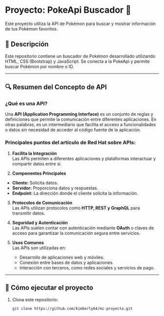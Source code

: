 # Proyecto: PokeApi Buscador 🐾

Este proyecto utiliza la API de Pokémon para buscar y mostrar información de tus Pokémon favoritos.  

## 📖 Descripción

Este repositorio contiene un buscador de Pokémon desarrollado utilizando HTML, CSS (Bootstrap) y JavaScript. Se conecta a la PokeApi y permite buscar Pokémon por nombre o ID.

---

## 🔍 Resumen del Concepto de API

### ¿Qué es una API?
Una **API (Application Programming Interface)** es un conjunto de reglas y definiciones que permite la comunicación entre diferentes aplicaciones. En otras palabras, es un intermediario que facilita el acceso a funcionalidades o datos sin necesidad de acceder al código fuente de la aplicación.

### Principales puntos del artículo de Red Hat sobre APIs:

1. **Facilita la Integración**  
Las APIs permiten a diferentes aplicaciones y plataformas interactuar y compartir datos entre sí.

2. **Componentes Principales**  
- **Cliente:** Solicita datos.
- **Servidor:** Proporciona datos y respuestas.
- **Endpoint:** La dirección donde el cliente solicita la información.

3. **Protocolos de Comunicación**  
Las APIs utilizan protocolos como **HTTP, REST y GraphQL** para transmitir datos.

4. **Seguridad y Autenticación**  
Las APIs suelen contar con autenticación mediante **OAuth** o claves de acceso para garantizar la comunicación segura entre servicios.

5. **Usos Comunes**  
Las APIs son utilizadas en:
   - Desarrollo de aplicaciones web y móviles.
   - Conexión entre bases de datos y aplicaciones.
   - Interacción con terceros, como redes sociales y servicios de pago.

---

## 🚀 Cómo ejecutar el proyecto

1. Clona este repositorio:
   ```bash
   git clone https://github.com/kimberly64/mi-proyecto.git
